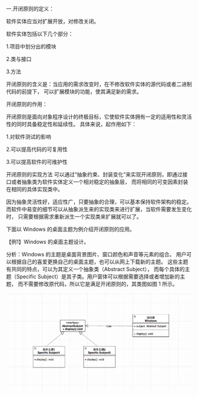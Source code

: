 一.开闭原则的定义：

软件实体应当对扩展开放，对修改关闭。

软件实体包括以下几个部分：

1.项目中划分出的模块

2.类与接口

3.方法

开闭原则的含义是：当应用的需求改变时，在不修改软件实体的源代码或者二进制代码的前提下，
可以扩展模块的功能，使其满足新的需求。

开闭原则的作用：

开闭原则是面向对象程序设计的终极目标，它使软件实体拥有一定的适用性和灵活性的同时具备稳定性和延续性。
具体来说，起作用如下：

1.对软件测试的影响

2.可以提高代码的可复用性

3.可以提高软件的可维护性

开闭原则的实现方法
可以通过“抽象约束、封装变化”来实现开闭原则，即通过接口或者抽象类为软件实体定义一个相对稳定的抽象层，
而将相同的可变因素封装在相同的具体实现类中。

因为抽象灵活性好，适应性广，只要抽象的合理，可以基本保持软件架构的稳定。
而软件中易变的细节可以从抽象派生来的实现类来进行扩展，当软件需要发生变化时，
只需要根据需求重新派生一个实现类来扩展就可以了。

下面以 Windows 的桌面主题为例介绍开闭原则的应用。

【例1】Windows 的桌面主题设计。

分析：Windows 的主题是桌面背景图片、窗口颜色和声音等元素的组合。
用户可以根据自己的喜爱更换自己的桌面主题，也可以从网上下载新的主题。
这些主题有共同的特点，可以为其定义一个抽象类（Abstract Subject），
而每个具体的主题（Specific Subject）是其子类。用户窗体可以根据需要选择或者增加新的主题，
而不需要修改原代码，所以它是满足开闭原则的，其类图如图 1 所示。


![avator](Windows的桌面主题类图.png)